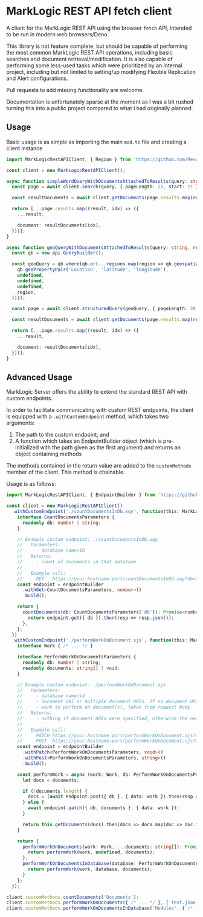 # MarkLogic REST API fetch client

A client for the MarkLogic REST API using the browser `fetch` API, intended to be run in modern web browsers/Deno.

This library is not feature complete, but should be capable of performing the most common MarkLogic REST API operations, including basic searches and document retrieval/modification. It is also capable of performing some less-used tasks which were prioritized by an internal project, including but not limited to setting/up modifying Flexible Replication and Alert configurations.

Pull requests to add missing functionality are welcome.

Documentation is unfortunately sparse at the moment as I was a bit rushed turning this into a public project compared to what I had originally planned.

## Usage

Basic usage is as simple as importing the main `mod.ts` file and creating a client instance

```ts
import MarkLogicRestAPIClient, { Region } from 'https://github.com/RevanProdigalKnight/marklogic-rest-api-fetch-client/blob/main/src/mod.ts';

const client = new MarkLogicRestAPIClient();

async function simpleWordQueryWithDocumentsAttachedToResults(query: string) {
  const page = await client.search(query, { pageLength: 20, start: 21 }).then(resp => resp.json());

  const resultDocuments = await client.getDocuments(page.results.map(result => result.uri)).then(docs => docs.map(doc => doc.json()));

  return [...page.results.map((result, idx) => ({
    ...result,

    document: resultDocuments[idx],
  }))];
}

async function geoQueryWithDocumentsAttachedToResults(query: string, regions: Region[]) {
  const qb = new api.QueryBuilder();

  const geoQuery = qb.where(qb.or(...regions.map(region => qb.geospatial(
    qb.geoPropertyPair('Location', 'latitude', 'longitude'),
    undefined,
    undefined,
    undefined,
    region,
  ))));

  const page = await client.structuredQuery(geoQuery, { pageLength: 20, start: 21, q: query });

  const resultDocuments = await client.getDocuments(page.results.map(result => result.uri)).then(docs => docs.map(doc => doc.json()));

  return [...page.results.map((result, idx) => ({
    ...result,

    document: resultDocuments[idx],
  }))];
}
```

## Advanced Usage

MarkLogic Server offers the ability to extend the standard REST API with custom endpoints.

In order to facilitate communicating with custom REST endpoints, the client is equipped with a `.withCustomEndpoint` method, which takes two arguments:

1. The path to the custom endpoint; and
2. A function which takes an EndpointBuilder object (which is pre-initialized with the path given as the first argument) and returns an object containing methods

The methods contained in the return value are added to the `customMethods` member of the client. This method is chainable.

Usage is as follows:

```ts
import MarkLogicRestAPIClient, { EndpointBuilder } from 'https://github.com/RevanProdigalKnight/marklogic-rest-api-fetch-client/blob/main/src/mod.ts';

const client = new MarkLogicRestAPIClient()
  .withCustomEndpoint('./countDocumentsInDb.xqy', function(this: MarkLogicRestAPIClient, endpointBuilder: EndpointBuilder) {
    interface CountDocumentsParameters {
      readonly db: number | string;
    }

    // Example custom endpoint: ./countDocumentsInDb.xqy
    //   Parameters:
    //     - database name/ID
    //   Returns:
    //     - count of documents in that database
    //
    //   Example call:
    //     GET   https://your.hostname:port/countDocumentsInDb.xqy?db=18765787687 => 5287697
    const endpoint = endpointBuilder
      .withGet<CountDocumentsParameters, number>()
      .build();

    return {
      countDocuments(db: CountDocumentsParameters['db']): Promise<number> {
        return endpoint.get({ db }).then(resp => resp.json());
      },
    };
  })
  .withCustomEndpoint('./performWorkOnDocument.sjs', function(this: MarkLogicRestAPIClient, endpointBuilder: EndpointBuilder) {
    interface Work { /* ... */ }

    interface PerformWorkOnDocumentsParameters {
      readonly db: number | string;
      readonly documents: string[] | void;
    }

    // Example custom endpoint: ./performWorkOnDocument.sjs
    //   Parameters:
    //     - database name/id
    //     - document URI or multiple document URIs. If no document URIs specified, creates a new document using `work` as the basis
    //     - work to perform on document(s), taken from request body
    //   Returns:
    //     - nothing if document URIs were specified, otherwise the new document URI
    //
    //   Example call:
    //     PATCH https://your.hostname:port/performWorkOnDocument.sjs?db=Documents&documents=test.json&documents=config.json&...&documents=documentN.json { ...work... }
    //     POST  https://your.hostname:port/performWorkOnDocument.sjs?db=Modules { ...work... } => /some/new/document.json
    const endpoint = endpointBuilder
      .withPatch<PerformWorkOnDocumentsParameters, void>()
      .withPost<PerformWorkOnDocumentsParameters, string>()
      .build();

    const performWork = async (work: Work, db: PerformWorkOnDocumentsParameters['db'] = 'Documents', documents: string[]) Promise<unknown[]> => {
      let docs = documents;

      if (!documents.length) {
        docs = [await endpoint.post({ db }, { data: work }).then(resp => resp.json())];
      } else {
        await endpoint.patch({ db, documents }, { data: work });
      }

      return this.getDocuments(docs).then(docs => docs.map(doc => doc.json()));
    }

    return {
      performWorkOnDocuments(work: Work, ...documents: string[]): Promise<unknown[]> {
        return performWork(work, undefined, documents);
      },
      performWorkOnDocumentsInDatabase(database: PerformWorkOnDocumentsParameters['db'], work: Work, ...documents): Promise<unknown[]> {
        return performWork(work, database, documents);
      }
    };
  });

client.customMethods.countDocuments('Documents');
client.customMethods.performWorkOnDocuments({ /* ... */ }, ['test.json']);
client.customMethods.performWorkOnDocumentsInDatabase('Modules', { /* ... */ }, ['config.json']);
```
